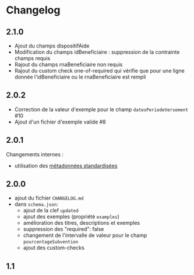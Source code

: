 <MenuSchema />

# Changelog

## 2.1.0
- Ajout du champs dispositifAide
- Modification du champs idBeneficiaire : suppression de la contrainte champs requis
- Rajout du champs rnaBeneficiaire non requis
- Rajout du custom check one-of-required qui vérifie que pour une ligne donnée l'idBeneficiaire ou le rnaBeneficiaire est rempli

## 2.0.2

- Correction de la valeur d'exemple pour le champ `datesPeriodeVersement` #10
- Ajout d'un fichier d'exemple valide #8

## 2.0.1

Changements internes :

- utilisation des [métadonnées standardisées](https://github.com/frictionlessdata/specs/blob/master/specs/patterns.md#table-schema-metadata-properties)

## 2.0.0

- ajout du fichier `CHANGELOG.md`
- dans `schema.json`:
  - ajout de la clef `updated`
  - ajout des exemples (propriété `examples`)
  - amélioration des titres, descriptions et exemples
  - suppression des "required": false
  - changement de l'intervalle de valeur pour le champ `pourcentageSubvention`
  - ajout des custom-checks

## 1.1
